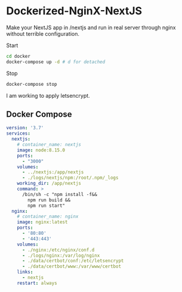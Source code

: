 # Dockerized-NginX-NextJS

Make your NextJS app in /nextjs and run in real server through nginx without terrible configuration.

Start

```sh
cd docker
docker-compose up -d # d for detached
```

Stop

```sh
docker-compose stop
```

I am working to apply letsencrypt.

## Docker Compose

```yml
version: '3.7'
services:
  nextjs:
    # container_name: nextjs
    image: node:8.15.0
    ports:
      - "3000"
    volumes:
      - ../nextjs:/app/nextjs
      - ./logs/nextjs/npm:/root/.npm/_logs
    working_dir: /app/nextjs
    command: >
      /bin/sh -c "npm install -f&&
        npm run build &&
        npm run start"
  nginx:
    # container_name: nginx
    image: nginx:latest
    ports:
      - '80:80'
      - '443:443'
    volumes:
      - ./nginx:/etc/nginx/conf.d
      - ./logs/nginx:/var/log/nginx
      - ./data/certbot/conf:/etc/letsencrypt
      - ./data/certbot/www:/var/www/certbot
    links:
      - nextjs
    restart: always
```
